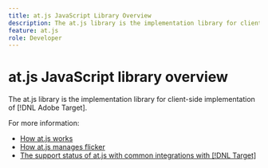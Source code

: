 ```yaml
---
title: at.js JavaScript Library Overview
description: The at.js library is the implementation library for client-side implementation of [!DNL Adobe Target].
feature: at.js
role: Developer
---
```


# at.js JavaScript library overview

The at.js library is the implementation library for client-side implementation of [!DNL Adobe Target].

For more information:

* [How at.js works](how-atjs-works.md)
* [How at.js manages flicker](manage-flicker-with-atjs.md)
* [The support status of at.js with common integrations with [!DNL Target]](target-atjs-integrations.md)
